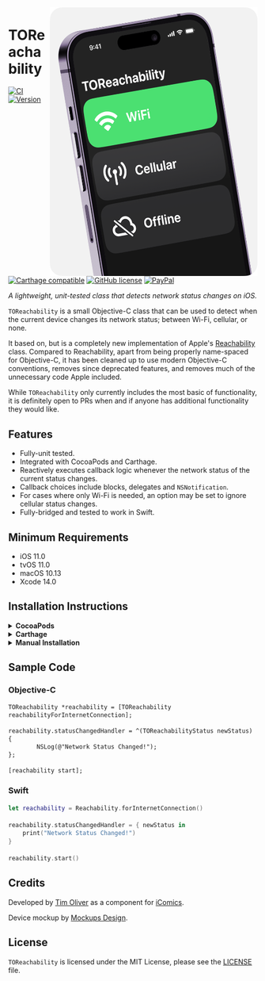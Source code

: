 <img src="https://github.com/TimOliver/TOReachability/raw/main/screenshot.png" align="right" width="420" />

# TOReachability
	
[![CI](https://github.com/TimOliver/TOReachability/workflows/CI/badge.svg)](https://github.com/TimOliver/TOReachability/actions?query=workflow%3ACI)
[![Version](https://img.shields.io/badge/version-1.0.1-blueviolet?style=flat)](http://cocoadocs.org/docsets/TOReachability)
[![Carthage compatible](https://img.shields.io/badge/Carthage-compatible-4BC51D.svg?style=flat)](https://github.com/Carthage/Carthage)
[![GitHub license](https://img.shields.io/badge/license-MIT-blue.svg)](https://raw.githubusercontent.com/TimOliver/TOReachability/master/LICENSE)
[![PayPal](https://img.shields.io/badge/paypal-donate-blue.svg)](https://www.paypal.com/cgi-bin/webscr?cmd=_s-xclick&hosted_button_id=M4RKULAVKV7K8)

*A lightweight, unit-tested class that detects network status changes on iOS.*

`TOReachability` is a small Objective-C class that can be used to detect when the current device changes its network status; between Wi-Fi, cellular, or none.

It based on, but is a completely new implementation of Apple's [Reachability](https://github.com/robovm/apple-ios-samples/tree/master/Reachability) class. Compared to Reachability, apart from being properly name-spaced for Objective-C, it has been cleaned up to use modern Objective-C conventions, removes since deprecated features, and removes much of the unnecessary code Apple included.

While `TOReachability` only currently includes the most basic of functionality, it is definitely open to PRs when and if anyone has additional functionality they would like.

## Features
* Fully-unit tested.
* Integrated with CocoaPods and Carthage.
* Reactively executes callback logic whenever the network status of the current status changes.
* Callback choices include blocks, delegates and `NSNotification`.
* For cases where only Wi-Fi is needed, an option may be set to ignore cellular status changes.
* Fully-bridged and tested to work in Swift.

## Minimum Requirements
* iOS 11.0 
* tvOS 11.0 
* macOS 10.13
* Xcode 14.0

## Installation Instructions

<details>
	<summary><strong>CocoaPods</strong></summary>
	<br>
	<pre>pod 'TOReachability'</pre>
</details>

<details>
	<summary><strong>Carthage</strong></summary>
	<br>
	<pre>github "TimOliver/TOReachability"</pre>
</details>

<details>
	<summary><strong>Manual Installation</strong></summary>
	<br>
	Simply move the `TOReachability` folder to your Xcode project and import it.
</details>

## Sample Code

### Objective-C

```objc
TOReachability *reachability = [TOReachability reachabilityForInternetConnection];

reachability.statusChangedHandler = ^(TOReachabilityStatus newStatus) {
        NSLog(@"Network Status Changed!");
};

[reachability start];
```

### Swift

```swift
let reachability = Reachability.forInternetConnection()

reachability.statusChangedHandler = { newStatus in
    print("Network Status Changed!")
}

reachability.start()
```

## Credits

Developed by [Tim Oliver](http://twitter.com/TimOliverAU) as a component for [iComics](http://icomics.co).

Device mockup by [Mockups Design](https://mockups-design.com/).

## License

`TOReachability` is licensed under the MIT License, please see the [LICENSE](LICENSE) file.

